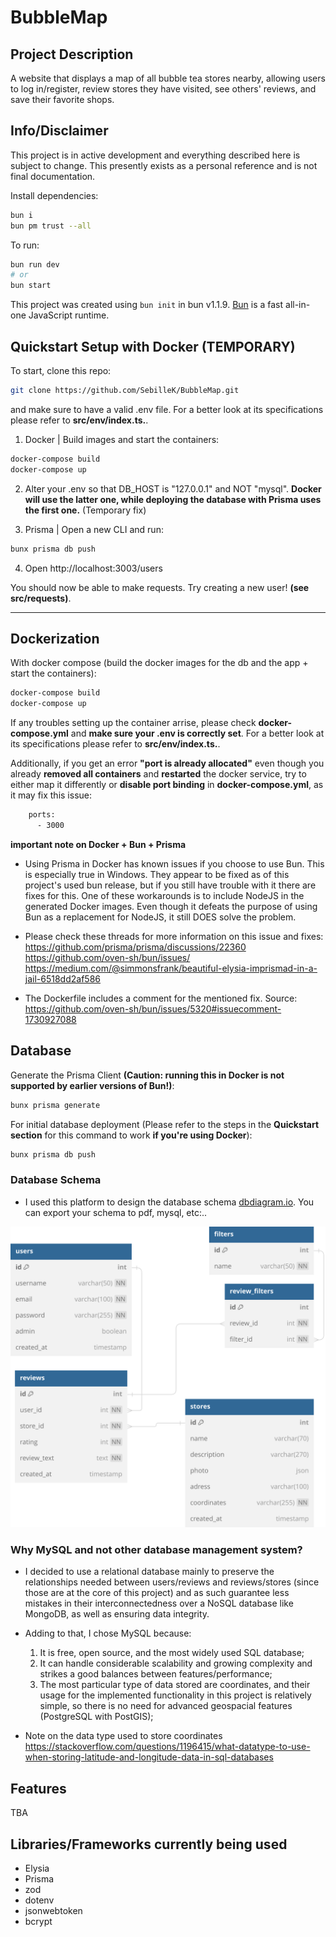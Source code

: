 # BubbleMap

## Project Description

A website that displays a map of all bubble tea stores nearby, allowing users to log in/register, review stores they have visited, see others' reviews, and save their favorite shops.

## Info/Disclaimer

This project is in active development and everything described here is subject to change. This presently exists as a personal reference and is not final documentation.

Install dependencies:

```bash
bun i
bun pm trust --all
```

To run:

```bash
bun run dev
# or
bun start
```

This project was created using `bun init` in bun v1.1.9. [Bun](https://bun.sh) is a fast all-in-one JavaScript runtime.

## Quickstart Setup with Docker (TEMPORARY)

To start, clone this repo:

```bash
git clone https://github.com/SebilleK/BubbleMap.git
```

and make sure to have a valid .env file. For a better look at its specifications please refer to **src/env/index.ts.**.

1. Docker | Build images and start the containers:

```bash
docker-compose build
docker-compose up
```

2. Alter your .env so that DB_HOST is "127.0.0.1" and NOT "mysql". **Docker will use the latter one, while deploying the database with Prisma uses the first one.** (Temporary fix)

3. Prisma | Open a new CLI and run:

```bash
bunx prisma db push
```

4. Open http://localhost:3003/users

You should now be able to make requests. Try creating a new user! **(see src/requests)**.

---

## Dockerization

With docker compose (build the docker images for the db and the app + start the containers):

```bash
docker-compose build
docker-compose up
```

If any troubles setting up the container arrise, please check **docker-compose.yml** and **make sure your .env is correctly set**. For a better look at its specifications please refer to **src/env/index.ts.**.

Additionally, if you get an error **"port is already allocated"** even though you already **removed all containers** and **restarted** the docker service, try to either map it differently or **disable port binding** in **docker-compose.yml**, as it may fix this issue:

```bash
    ports:
      - 3000
```

**important note on Docker + Bun + Prisma**

- Using Prisma in Docker has known issues if you choose to use Bun. This is especially true in Windows. They appear to be fixed as of this project's used bun release, but if you still have trouble with it there are fixes for this. One of these workarounds is to include NodeJS in the generated Docker images. Even though it defeats the purpose of using Bun as a replacement for NodeJS, it still DOES solve the problem.

- Please check these threads for more information on this issue and fixes:
  https://github.com/prisma/prisma/discussions/22360
  https://github.com/oven-sh/bun/issues/
  https://medium.com/@simmonsfrank/beautiful-elysia-imprismad-in-a-jail-6518dd2af586

- The Dockerfile includes a comment for the mentioned fix. Source: https://github.com/oven-sh/bun/issues/5320#issuecomment-1730927088

## Database

Generate the Prisma Client **(Caution: running this in Docker is not supported by earlier versions of Bun!)**:

```bash
bunx prisma generate
```

For initial database deployment (Please refer to the steps in the **Quickstart section** for this command to work **if you're using Docker**):

```bash
bunx prisma db push
```

### Database Schema

- I used this platform to design the database schema [dbdiagram.io](https://dbdiagram.io/d). You can export your schema to pdf, mysql, etc:..

![Database Schema](images/databaseschema.svg)

### Why MySQL and not other database management system?

- I decided to use a relational database mainly to preserve the relationships needed between users/reviews and reviews/stores (since those are at the core of this project) and as such guarantee less mistakes in their interconnectedness over a NoSQL database like MongoDB, as well as ensuring data integrity.

- Adding to that, I chose MySQL because:

  1. It is free, open source, and the most widely used SQL database;
  2. It can handle considerable scalability and growing complexity and strikes a good balances between features/performance;
  3. The most particular type of data stored are coordinates, and their usage for the implemented functionality in this project is relatively simple, so there is no need for advanced geospacial features (PostgreSQL with PostGIS);

- Note on the data type used to store coordinates https://stackoverflow.com/questions/1196415/what-datatype-to-use-when-storing-latitude-and-longitude-data-in-sql-databases

## Features

TBA

## Libraries/Frameworks currently being used

- Elysia
- Prisma
- zod
- dotenv
- jsonwebtoken
- bcrypt
